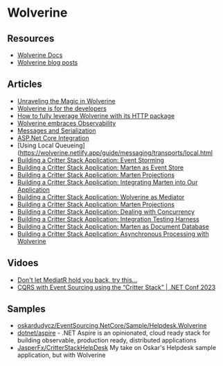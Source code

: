 # Wolverine

## Resources
- [Wolverine Docs](https://wolverine.netlify.app/)
- [Wolverine blog posts](https://jeremydmiller.com/?s=Wolverine)

## Articles
- [Unraveling the Magic in Wolverine](https://jeremydmiller.com/2023/10/02/unraveling-the-magic-in-wolverine/)
- [Wolverine is for the developers](https://timdeschryver.dev/blog/wolverine-is-for-the-developers)
- [How to fully leverage Wolverine with its HTTP package](https://timdeschryver.dev/blog/how-to-fully-leverage-wolverine-with-its-http-package)
- [Wolverine embraces Observability](https://timdeschryver.dev/blog/wolverine-embraces-observability)
- [Messages and Serialization](https://wolverine.netlify.app/guide/messages.html)
- [ASP.Net Core Integration](https://wolverine.netlify.app/guide/http/integration.html)
- [Using Local Queueing](https://wolverine.netlify.app/guide/messaging/transports/local.html
- [Building a Critter Stack Application: Event Storming](https://jeremydmiller.com/2023/11/28/building-a-critter-stack-application-event-storming/)
- [Building a Critter Stack Application: Marten as Event Store](https://jeremydmiller.com/2023/11/29/building-a-critter-stack-application-marten-as-event-store/)
- [Building a Critter Stack Application: Marten Projections](https://jeremydmiller.com/2023/11/30/building-a-critter-stack-application-marten-projections/)
- [Building a Critter Stack Application: Integrating Marten into Our Application](https://jeremydmiller.com/2023/12/01/building-a-critter-stack-application-integrating-marten-into-our-application/)
- [Building a Critter Stack Application: Wolverine as Mediator](https://jeremydmiller.com/2023/12/03/building-a-critter-stack-application-wolverine-as-mediator/)
- [Building a Critter Stack Application: Marten Projections](https://jeremydmiller.com/2023/11/30/building-a-critter-stack-application-marten-projections/)
- [Building a Critter Stack Application: Dealing with Concurrency](https://jeremydmiller.com/2023/12/05/building-a-critter-stack-application-dealing-with-concurrency/)
- [Building a Critter Stack Application: Integration Testing Harness](https://jeremydmiller.com/2023/12/12/building-a-critter-stack-application-integration-testing-harness/)
- [Building a Critter Stack Application: Marten as Document Database](https://jeremydmiller.com/2023/12/13/building-a-critter-stack-application-marten-as-document-database/)
- [Building a Critter Stack Application: Asynchronous Processing with Wolverine](https://jeremydmiller.com/2023/12/14/building-a-critter-stack-application-asynchronous-processing-with-wolverine/)

## Vidoes
- [Don't let MediatR hold you back, try this...](https://www.youtube.com/watch?v=YlG3bnJ7yCc)
- [CQRS with Event Sourcing using the “Critter Stack” | .NET Conf 2023](https://www.youtube.com/watch?v=KousO1UsHYM)

## Samples
- [oskardudycz/EventSourcing.NetCore/Sample/Helpdesk.Wolverine](https://github.com/oskardudycz/EventSourcing.NetCore/tree/helpdesk_wolverine/Sample/Helpdesk.Wolverine)
- [dotnet/aspire](https://github.com/dotnet/aspire) - .NET Aspire is an opinionated, cloud ready stack for building observable, production ready, distributed applications
- [JasperFx/CritterStackHelpDesk](https://github.com/JasperFx/CritterStackHelpDesk) My take on Oskar's Helpdesk sample application, but with Wolverine